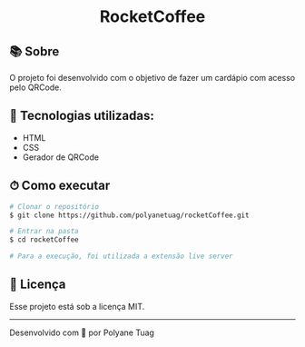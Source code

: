 <div align="center">
  <!-- <img justify-content="center" width= '800' src="" /> -->
  <h1>RocketCoffee</h1>
</div>

## 📚 Sobre

O projeto foi desenvolvido com o objetivo de fazer um cardápio com acesso pelo QRCode.

## 🚀 Tecnologias utilizadas:

- HTML
- CSS
- Gerador de QRCode

## ⏱ Como executar

```bash
# Clonar o repositório
$ git clone https://github.com/polyanetuag/rocketCoffee.git

# Entrar na pasta
$ cd rocketCoffee

# Para a execução, foi utilizada a extensão live server

```

## 📝 Licença

Esse projeto está sob a licença MIT.

---

Desenvolvido com 💜 por Polyane Tuag
